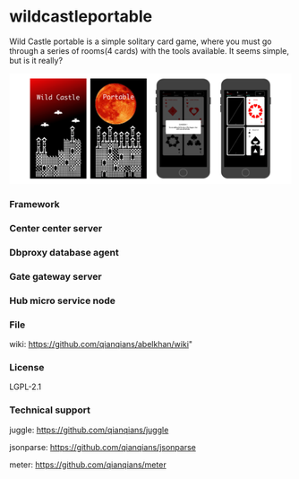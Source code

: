 # wildcastleportable
Wild Castle portable is a simple solitary card game, where you must go through a series of rooms(4 cards) with the tools available.
It seems simple, but is it really?

 ![](https://github.com/JunJunTech/wildcastleportable/blob/master/wildcastlebg.png)

### Framework

### Center center server

### Dbproxy database agent

### Gate gateway server

### Hub micro service node

### File

wiki: https://github.com/qianqians/abelkhan/wiki"

### License

LGPL-2.1

### Technical support

juggle: https://github.com/qianqians/juggle

jsonparse: https://github.com/qianqians/jsonparse

meter: https://github.com/qianqians/meter


